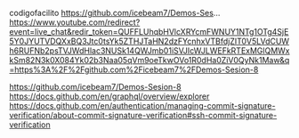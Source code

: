 
codigofacilito
​​https://github.com/icebeam7/Demos-Ses...
https://www.youtube.com/redirect?event=live_chat&redir_token=QUFFLUhqbHVlcXRYcmFWNUY1NTg1OTg4SjE5Y0JYUTVDQXxBQ3Jtc0tsYk5ZTHJTaHN2dzFYcnhxVTBfdjZIT0V5LVdCUWh6RUFNb2psTVJWdHlac3NUSk14QWJmb01iSVJIcWJLWEFkRTExMGlQMWxkSm82N3k0X084Yk02b3Naa05qVm9oeTkwOVo1R0dHa0ZiV0QyNk1Maw&q=https%3A%2F%2Fgithub.com%2Ficebeam7%2FDemos-Sesion-8


https://github.com/icebeam7/Demos-Sesion-8
https://docs.github.com/en/graphql/overview/explorer
https://docs.github.com/en/authentication/managing-commit-signature-verification/about-commit-signature-verification#ssh-commit-signature-verification


